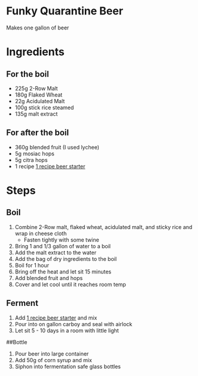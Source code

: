 # Funky Quarantine Beer

Makes one gallon of beer

# Ingredients

## For the boil

 * 225g 2-Row Malt
 * 180g Flaked Wheat
 * 22g Acidulated Malt
 * 100g stick rice steamed
 * 135g malt extract
 
## For after the boil
 * 360g blended fruit (I used lychee)
 * 5g mosiac hops
 * 5g citra hops
 * 1 recipe [1 recipe beer starter](BeerStarter.md)
 
# Steps

## Boil
 1. Combine 2-Row malt, flaked wheat, acidulated malt, and sticky rice and wrap in cheese cloth
    * Fasten tightly with some twine
 2. Bring 1 and 1/3 gallon of water to a boil
 3. Add the malt extract to the water
 4. Add the bag of dry ingredients to the boil
 5. Boil for 1 hour
 6. Bring off the heat and let sit 15 minutes
 7. Add blended fruit and hops
 8. Cover and let cool until it reaches room temp
 
## Ferment
 1. Add [1 recipe beer starter](BeerStarter.md) and mix
 2. Pour into on gallon carboy and seal with airlock
 3. Let sit 5 - 10 days in a room with little light
 
##Bottle
 1. Pour beer into large container
 2. Add 50g of corn syrup and mix
 4. Siphon into fermentation safe glass bottles